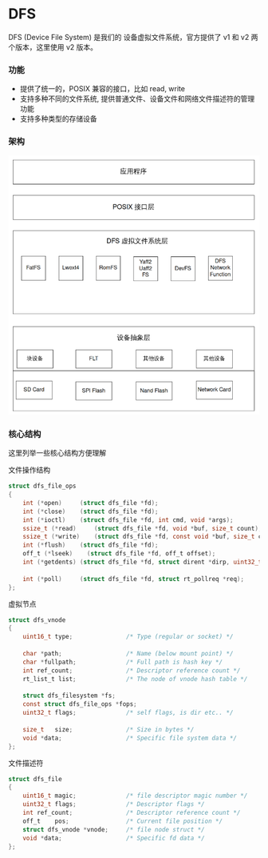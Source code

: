 # DFS

DFS (Device File System) 是我们的 设备虚拟文件系统，官方提供了 v1 和 v2 两个版本，这里使用 v2 版本。

### 功能

- 提供了统一的，POSIX 兼容的接口，比如 read, write
- 支持多种不同的文件系统, 提供普通文件、设备文件和网络文件描述符的管理功能
- 支持多种类型的存储设备

### 架构

![DFS 架构](../img/dfs架构.png)

### 核心结构

这里列举一些核心结构方便理解

文件操作结构

```c
struct dfs_file_ops
{
    int (*open)     (struct dfs_file *fd);
    int (*close)    (struct dfs_file *fd);
    int (*ioctl)    (struct dfs_file *fd, int cmd, void *args);
    ssize_t (*read)     (struct dfs_file *fd, void *buf, size_t count);
    ssize_t (*write)    (struct dfs_file *fd, const void *buf, size_t count);
    int (*flush)    (struct dfs_file *fd);
    off_t (*lseek)    (struct dfs_file *fd, off_t offset);
    int (*getdents) (struct dfs_file *fd, struct dirent *dirp, uint32_t count);

    int (*poll)     (struct dfs_file *fd, struct rt_pollreq *req);
};
```

虚拟节点

```c
struct dfs_vnode
{
    uint16_t type;               /* Type (regular or socket) */

    char *path;                  /* Name (below mount point) */
    char *fullpath;              /* Full path is hash key */
    int ref_count;               /* Descriptor reference count */
    rt_list_t list;              /* The node of vnode hash table */

    struct dfs_filesystem *fs;
    const struct dfs_file_ops *fops;
    uint32_t flags;              /* self flags, is dir etc.. */

    size_t   size;               /* Size in bytes */
    void *data;                  /* Specific file system data */
};
```

文件描述符

```c
struct dfs_file
{
    uint16_t magic;              /* file descriptor magic number */
    uint32_t flags;              /* Descriptor flags */
    int ref_count;               /* Descriptor reference count */
    off_t    pos;                /* Current file position */
    struct dfs_vnode *vnode;     /* file node struct */
    void *data;                  /* Specific fd data */
};
```